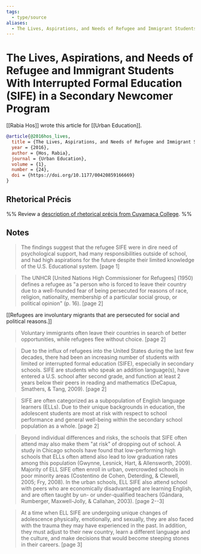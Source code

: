 ```yaml
---
tags:
  - type/source
aliases:
  - The Lives, Aspirations, and Needs of Refugee and Immigrant Students With Interrupted Formal Education (SIFE) in a Secondary Newcomer Program
---
```

# The Lives, Aspirations, and Needs of Refugee and Immigrant Students With Interrupted Formal Education (SIFE) in a Secondary Newcomer Program

[[Rabia Hos]] wrote this article for [[Urban Education]].

```bibtex
@article{@2016hos_lives,
  title = {The Lives, Aspirations, and Needs of Refugee and Immigrant Students With Interrupted Formal Education (SIFE) in a Secondary Newcomer Program},
  year = {2016},
  author = {Hos, Rabia},
  journal = {Urban Education},
  volume = {1},
  number = {24},
  doi = {https://doi.org/10.1177/00420859166669}
}
```

## Rhetorical Précis
%% Review a [description of rhetorical précis from Cuyamaca College](https://www.cuyamaca.edu/student-support/tutoring-center/files/student-resources/rhetorical-precis-description-and-examples.pdf). %%

## Notes
> The findings suggest that the refugee SIFE were in dire need of psychological support, had many responsibilities outside of school, and had high aspirations for the future despite their limited knowledge of the U.S. Educational system. [page 1]

> The UNHCR [United Nations High Commissioner for Refugees] (1950) defines a refugee as "a person who is forced to leave their country due to a well-founded fear of being persecuted for reasons of race, religion, nationality, membership of a particular social group, or political opinion" (p. 16). [page 2]

[[Refugees are involuntary migrants that are persecuted for social and political reasons.]]

> Voluntary immigrants often leave their countries in search of better opportunities, while refugees flee without choice. [page 2]

> Due to the influx of refugees into the United States during the last few decades, there had been an increasing number of students with limited or interrupted formal education (SIFE), especially in secondary schools. SIFE are students who speak an addition language(s), have entered a U.S. school after second grade, and function at least 2 years below their peers in reading and mathematics (DeCapua, Smathers, & Tang, 2009). [page 2]

> SIFE are often categorized as a subpopulation of English language learners (ELLs). Due to their unique backgrounds in education, the adolescent students are most at risk with respect to school performance and general well-being within the secondary school population as a whole. [page 2]

> Beyond individual differences and risks, the schools that SIFE often attend may also make them "at risk" of dropping out of school. A study in Chicago schools have found that low-performing high schools that ELLs often attend also lead to low graduation rates among this population (Gwynne, Lesnick, Hart, & Allensworth, 2009). Majority of ELL SIFE often enroll in urban, overcrowded schools in poor minority areas (Costentino de Cohen, Deterding, & Clewell, 2005; Fry, 2008). In the urban schools, ELL SIFE also attend school with peers who are economically disadvantaged are learning English, and are often taught by un- or under-qualified teachers (Gándara, Rumberger, Maxwell-Jolly, & Callahan, 2003). [page 2--3]

> At a time when ELL SIFE are undergoing unique changes of adolescence physically, emotionally, and sexually, they are also faced with the trauma they may have experienced in the past. In addition, they must adjust to their new country, learn a different language and the culture, and make decisions that would become steeping stones in their careers. [page 3]

